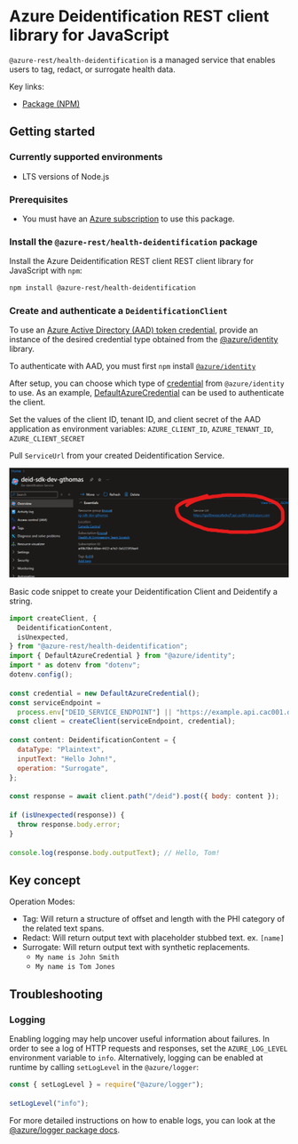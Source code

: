 # Azure Deidentification REST client library for JavaScript

`@azure-rest/health-deidentification` is a managed service that enables users to tag, redact, or surrogate health data.

<!-- **Please rely heavily on our [REST client docs](https://github.com/Azure/azure-sdk-for-js/blob/main/documentation/rest-clients.md) to use this library** -->
<!-- TODO Fix links once they are live use placeholden until then -->
Key links:

- [Package (NPM)](https://www.npmjs.com/package/@azure-rest/health-deidentification)

## Getting started

### Currently supported environments

- LTS versions of Node.js

### Prerequisites

- You must have an [Azure subscription](https://azure.microsoft.com/free/) to use this package.

### Install the `@azure-rest/health-deidentification` package

Install the Azure Deidentification REST client REST client library for JavaScript with `npm`:

```bash
npm install @azure-rest/health-deidentification
```

### Create and authenticate a `DeidentificationClient`

To use an [Azure Active Directory (AAD) token credential](https://github.com/Azure/azure-sdk-for-js/blob/main/sdk/identity/identity/samples/AzureIdentityExamples.md#authenticating-with-a-pre-fetched-access-token),
provide an instance of the desired credential type obtained from the
[@azure/identity](https://github.com/Azure/azure-sdk-for-js/tree/main/sdk/identity/identity#credentials) library.

To authenticate with AAD, you must first `npm` install [`@azure/identity`](https://www.npmjs.com/package/@azure/identity)

After setup, you can choose which type of [credential](https://github.com/Azure/azure-sdk-for-js/tree/main/sdk/identity/identity#credentials) from `@azure/identity` to use.
As an example, [DefaultAzureCredential](https://github.com/Azure/azure-sdk-for-js/tree/main/sdk/identity/identity#defaultazurecredential)
can be used to authenticate the client.

Set the values of the client ID, tenant ID, and client secret of the AAD application as environment variables:
`AZURE_CLIENT_ID`, `AZURE_TENANT_ID`, `AZURE_CLIENT_SECRET`

Pull `ServiceUrl` from your created Deidentification Service.

![Service Url Location](documentation/images/ServiceUrl_Location.png)

Basic code snippet to create your Deidentification Client and Deidentify a string.

```javascript
import createClient, {
  DeidentificationContent,
  isUnexpected,
} from "@azure-rest/health-deidentification";
import { DefaultAzureCredential } from "@azure/identity";
import * as dotenv from "dotenv";
dotenv.config();

const credential = new DefaultAzureCredential();
const serviceEndpoint =
  process.env["DEID_SERVICE_ENDPOINT"] || "https://example.api.cac001.deid.azure.com";
const client = createClient(serviceEndpoint, credential);

const content: DeidentificationContent = {
  dataType: "Plaintext",
  inputText: "Hello John!",
  operation: "Surrogate",
};

const response = await client.path("/deid").post({ body: content });

if (isUnexpected(response)) {
  throw response.body.error;
}

console.log(response.body.outputText); // Hello, Tom!
```

## Key concept

Operation Modes:

- Tag: Will return a structure of offset and length with the PHI category of the related text spans.
- Redact: Will return output text with placeholder stubbed text. ex. `[name]`
- Surrogate: Will return output text with synthetic replacements.
  - `My name is John Smith`
  - `My name is Tom Jones`

## Troubleshooting

### Logging

Enabling logging may help uncover useful information about failures. In order to see a log of HTTP requests and responses, set the `AZURE_LOG_LEVEL` environment variable to `info`. Alternatively, logging can be enabled at runtime by calling `setLogLevel` in the `@azure/logger`:

```javascript
const { setLogLevel } = require("@azure/logger");

setLogLevel("info");
```

For more detailed instructions on how to enable logs, you can look at the [@azure/logger package docs](https://github.com/Azure/azure-sdk-for-js/tree/main/sdk/core/logger).
